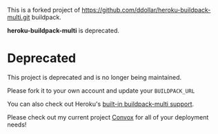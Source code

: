 This is a forked project of https://github.com/ddollar/heroku-buildpack-multi.git buildpack.

**heroku-buildpack-multi** is deprecated.

# Deprecated

This project is deprecated and is no longer being maintained.

Please fork it to your own account and update your `BUILDPACK_URL`

You can also check out Heroku's [built-in buildpack-multi support](https://devcenter.heroku.com/articles/using-multiple-buildpacks-for-an-app).

Please check out my current project [Convox](https://convox.com) for all of your deployment needs!
